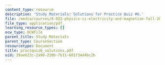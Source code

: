```yaml
---
content_type: resource
description: 'Study Materials: Solutions for Practice Quiz #6.'
file: /media/courses/8-022-physics-ii-electricity-and-magnetism-fall-2002/39ae623c2a90220b7b11601f34d4bc2b_practquiz6_solutions.pdf
file_type: application/pdf
learning_resource_types: []
ocw_type: OCWFile
parent_title: Study Materials
parent_type: CourseSection
resourcetype: Document
title: practquiz6_solutions.pdf
uid: 39ae623c-2a90-220b-7b11-601f34d4bc2b
---
```

